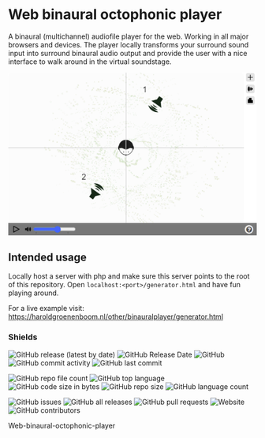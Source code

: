 # Web binaural octophonic player
A binaural (multichannel) audiofile player for the web. Working in all major browsers and devices.
The player locally transforms your surround sound input into surround binaural audio output and provide the user with a nice interface to walk around in the virtual soundstage.

![image](/resources/img/screenshot.png)

## Intended usage
Locally host a server with php and make sure this server points to the root of this repository. 
Open `localhost:<port>/generator.html` and have fun playing around. 

For a live example visit: https://haroldgroenenboom.nl/other/binauralplayer/generator.html

### Shields

![GitHub release (latest by date)](https://img.shields.io/github/v/release/hgroenenboom/Web-binaural-octophonic-player)
![GitHub Release Date](https://img.shields.io/github/release-date/hgroenenboom/Web-binaural-octophonic-player)
![GitHub](https://img.shields.io/github/license/hgroenenboom/Web-binaural-octophonic-player)
![GitHub commit activity](https://img.shields.io/github/commit-activity/y/hgroenenboom/Web-binaural-octophonic-player)
![GitHub last commit](https://img.shields.io/github/last-commit/hgroenenboom/Web-binaural-octophonic-player)

![GitHub repo file count](https://img.shields.io/github/directory-file-count/hgroenenboom/Web-binaural-octophonic-player)
![GitHub top language](https://img.shields.io/github/languages/top/hgroenenboom/Web-binaural-octophonic-player)
![GitHub code size in bytes](https://img.shields.io/github/languages/code-size/hgroenenboom/Web-binaural-octophonic-player)
![GitHub repo size](https://img.shields.io/github/repo-size/hgroenenboom/Web-binaural-octophonic-player)
![GitHub language count](https://img.shields.io/github/languages/count/hgroenenboom/Web-binaural-octophonic-player)

![GitHub issues](https://img.shields.io/github/issues-raw/hgroenenboom/Web-binaural-octophonic-player)
![GitHub all releases](https://img.shields.io/github/downloads/hgroenenboom/Web-binaural-octophonic-player/total)
![GitHub pull requests](https://img.shields.io/github/issues-pr/hgroenenboom/Web-binaural-octophonic-player)
![Website](https://img.shields.io/website?url=https%3A%2F%2Fhgroenenboom.github.io%2FWeb-binaural-octophonic-player%2F)
![GitHub contributors](https://img.shields.io/github/contributors/hgroenenboom/Web-binaural-octophonic-player)

Web-binaural-octophonic-player
